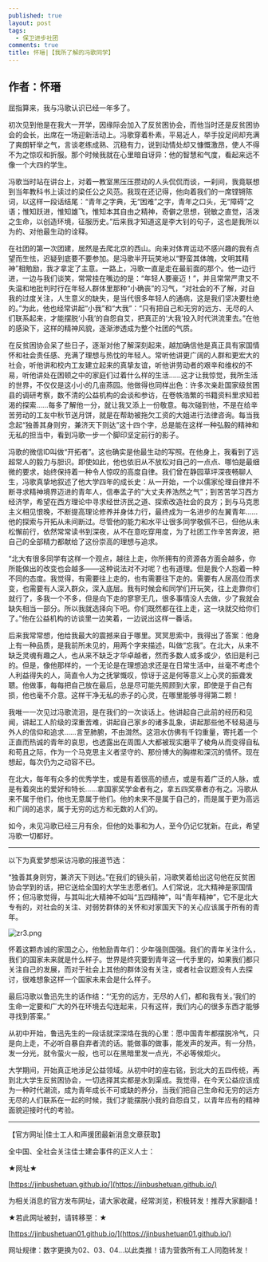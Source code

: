 ```yaml
---
published: true
layout: post
tags:
  - 保卫进步社团
comments: true
title: 怀瑨|【我所了解的冯歌同学】
---
```


## 作者：怀瑨


屈指算来，我与冯歌认识已经一年多了。

初次见到他是在我大一开学，因缘际会加入了反贫困协会，而他当时还是反贫困协会的会长，出席在一场迎新活动上。冯歌穿着朴素，平易近人，举手投足间却充满了爽朗轩举之气，言谈老练成熟、沉稳有力，说到动情处却又慷慨激昂，使人不得不为之惊叹和折服。那个时候我就在心里暗自讶异：他的智慧和气度，看起来远不像一个大四的学生。

冯歌当时站在讲台上，对着一教室黑压压攒动的人头侃侃而谈，一刹间，我竟联想到当年教科书上读过的梁任公之风范。我现在还记得，他向着我们的一席铿锵陈词，以这样一段话结尾：“青年之字典，无“困难”之字，青年之口头，无“障碍”之语；惟知跃进，惟知雄飞，惟知本其自由之精神，奇僻之思想，锐敏之直觉，活泼之生命，以创造环境，征服历史。”后来我才知道这是李大钊的句子，这也是我所以为的、对他最生动的诠释。

在社团的第一次团建，居然是去爬北京的西山。向来对体育运动不感兴趣的我有点望而生怯，迟疑到底要不要参加。是冯歌半开玩笑地以“野蛮其体魄，文明其精神”相勉励，我才拿定了主意。一路上，冯歌一直是走在最前面的那个。他一边行进，一边与我们谈笑，常常挂在嘴边的是：“年轻人要豪迈！”，并且常常严肃又不失温和地批判时行在年轻人群体里那种“小确丧”的习气，“对社会的不了解，对自我的过度关注，人生意义的缺失，是当代很多年轻人的通病，这是我们坚决要杜绝的。”为此，他也经常讲起“小我”和“大我”：“只有把自己和无穷的远方、无尽的人们联系起来，才能摆脱‘小我’的自怨自艾，把真正的‘大我’投入时代洪流里去。”在他的感染下，这样的精神风貌，逐渐渗透成为整个社团的气质。

在反贫困协会呆了些日子，逐渐对他了解深刻起来，越加确信他是真正具有家国情怀和社会责任感、充满了理想与热忱的年轻人。常听他讲更广阔的人群和更宏大的社会，听他讲和校内工友建立起来的真挚友谊，听他讲劳动者的艰辛和维权的不易，听他讲处在困顿之中的家庭们过着什么样的生活……这才让我惊觉，我所生活的世界，不仅仅是这小小的几亩燕园。他做得也同样出色：许多次亲赴国家级贫困县的调研考察，数不清的公益机构的会谈和参访，在卷帙浩繁的书籍资料里求知若渴的探索……每多了解他一分，就让我又添上一份敬意。每次碰到他，不是在给辛苦劳动的工友中秋节送月饼，就是在帮助被拖欠工资的大姐进行法律咨询。每当我念起“独善其身则穷，兼济天下则达”这十四个字，总是能在这样一种弘毅的精神和无私的担当中，看到冯歌一步一个脚印坚定前行的影子。

冯歌的微信ID叫做“开拓者”。这也确实是他最生动的写照。在他身上，我看到了远超常人的毅力与胆识。即使如此，他也依旧从不放松对自己的一点点、哪怕是最细微的要求，始终保持着一种令人惊叹的高度自律。我们曾在静园草坪深夜畅聊人生，冯歌真挚地叙述了他大学四年的成长史：从一开始，一个以儒家伦理自律并不断寻求精神境界迈进的青年人，信奉孟子的“大丈夫养浩然之气”；到苦苦学习西方经济学，希望在西方理论中寻求经世济民之道、探索改造社会的良方；到与马克思主义相见恨晚，不断提高理论修养并身体力行，最终成为一名进步的左翼青年……他的探索与开拓从未间断过。尽管他的能力和水平让很多同学敬佩不已，但他从未松懈前行，依然常常读书到深夜，从不在意吃穿用度，为了社团工作辛苦奔波，把自己的全部精力都献给了这份崇高的理想与追求。

“北大有很多同学有这样一个观点，越往上走，你所拥有的资源各方面会越多，你所能做出的改变也会越多——这种说法对不对呢？也有道理。但是我个人抱着一种不同的态度。我觉得，有需要往上走的，也有需要往下走的。需要有人居高位而求变，也需要有人深入群众，深入底层。我有时候会和同学们开玩笑，往上走靠你们就行了，多我一个不多，但是向下走的寥寥无几，很多事情没人去做，少了我就会缺失相当一部分。所以我就选择向下吧。你们既然都在往上走，这一块就交给你们了。”他在公益机构的访谈里一边笑着，一边说出这样一番话。

后来我常常想，他给我最大的震撼来自于哪里。冥冥思索中，我得出了答案：他身上有一种品质，是我前所未见的，用两个字来描述，叫做“忘我”。在北大，从来不缺乏灵魂有趣之人，也从来不缺乏才华卓越者，然而多数人或多或少，依旧是利己的。但是，像他那样的，一个无论是在理想追求还是在日常生活中，丝毫不考虑个人利益得失的人，简直令人为之抚掌慨叹，惊讶于这是何等意义上心灵的振聋发聩。他做事，每每把自己放在最后，总是尽可能先照顾到大家，即使是于自己有损，他也毫不介意。这样干净无私的赤子的心灵，在哪里能够寻得第二颗！

我唯一一次见过冯歌流泪，是在我们的一次谈话上。他讲起自己此前的经历和见闻，讲起工人阶级的深重苦难，讲起自己家乡的诸多乱象，讲起那些他不轻易道与外人的信仰和追求……言至肺腑，不由潸然。这泪水仿佛有千钧重量，寄托着一个正直而热诚的青年的哀思，也透露出在周围人大都被现实磨平了棱角从而变得自私和苟且之际，作为一个马克思主义者坚守的、那份博大的胸襟和深沉的情怀。现在想起，每次仍为之动容不已。

在北大，每年有众多的优秀学生，或是有着很高的绩点，或是有着广泛的人脉，或是有着突出的爱好和特长……拿国家奖学金者有之，拿五四奖章者亦有之。冯歌从来不属于他们，他也无意属于他们。他的未来不是属于自己的，而是属于更为高远和广阔的追求，属于无穷的远方和无数的人们的。

如今，未见冯歌已经三月有余，但他的处事和为人，至今仍记忆犹新。在此，希望冯歌一切都好。


---

以下为真爱梦想采访冯歌的报道节选：

“独善其身则穷，兼济天下则达。”在我们的镜头前，冯歌笑着给出这句他在反贫困协会学到的话，把它送给全国的大学生志愿者们。人们常说，北大精神是家国情怀；但冯歌觉得，与其叫北大精神不如叫“五四精神”，叫“青年精神”，它不是北大专有的，对社会的关注、对弱势群体的关怀和对家国天下的关心应该属于所有的青年。

<img src="http://api.superbed.cn/pic/5bb3048c9dc6d61f41e5966d" alt="zr3.png" title="zr3.png" />

怀着这颗赤诚的家国之心，他勉励青年们：少年强则国强。我们的青年关注什么，我们的国家未来就是什么样子。世界是终究要到青年这一代手里的，如果我们都只关注自己的发展，而对于社会上其他的群体没有关注，或者社会议题没有人去探讨，很难想象这样一个国家未来会是什么样子。

最后冯歌以鲁迅先生的话作结：“‘无穷的远方，无尽的人们，都和我有关。’我们的生命一定要和广大的外在环境去勾连起来，只有这样，我们内心的很多东西才能够寻找到答案。”

从初中开始，鲁迅先生的一段话就深深烙在我的心里：愿中国青年都摆脱冷气，只是向上走，不必听自暴自弃者流的话。能做事的做事，能发声的发声。有一分热，发一分光，就令萤火一般，也可以在黑暗里发一点光，不必等候炬火。

大学期间，开始真正地涉足公益领域。从初中时的座右铭，到北大的五四传统，再到北大学生反贫困协会，一切选择其实都是水到渠成。我觉得，在今天公益应该成为一种时代潮流，成为青年成长不可或缺的养分，当我们把自己生命和无穷的远方无尽的人们联系在一起的时候，我们才能摆脱小我的自怨自艾，以青年应有的精神面貌迎接时代的考验。



---
【官方网址|佳士工人和声援团最新消息文章获取】

全中国、全社会关注佳士建会事件的正义人士：

★网址★

[https://jinbushetuan.github.io/](https://jinbushetuan.github.io/)

为相关消息的官方发布网址，请大家收藏，经常浏览，积极转发！推荐大家翻墙！

★若此网址被封，请转移至：★

[https://jinbushetuan01.github.io/](https://jinbushetuan01.github.io/)

网址规律：数字更换为02、03、04…以此类推！请为营救所有工人同胞转发！


